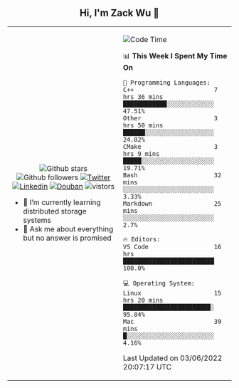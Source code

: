 <h2 align="center"> Hi, I'm Zack Wu 👋 </h2>

<table>
    <tr>
        <td valign="center" width="50%">
            <p align="center">
              <img src="https://img.shields.io/github/stars/izackwu?style=social" alt="Github stars" />
              <img src="https://img.shields.io/github/followers/izackwu?style=social" alt="Github followers" />
              <a href="https://twitter.com/_zackwu"><img src="https://img.shields.io/badge/@__zackwu-1DA1F2?style=flat&logo=Twitter&logoColor=white" alt="Twitter"/></a>
              <a href="https://www.linkedin.com/in/izackwu/?locale=en_US"><img src="https://img.shields.io/badge/@izackwu-0073b1?style=flat&logo=LinkedIn&logoColor=white" alt="Linkedin" /></a>
              <a href="https://www.douban.com/people/keith1"><img src="https://img.shields.io/badge/@keith1-007722?style=flat&logo=Douban&logoColor=white" alt="Douban" /></a>
              <img src="https://visitor-badge.glitch.me/badge?page_id=keithnull" alt="vistors" />
            </p>
            <ul>
                <li>🌱 I’m currently learning distributed storage systems</li>
                <li>💬 Ask me about everything but no answer is promised</li>
            </ul>
        </td>
       <td valign="top" width="50%">
    
<!--START_SECTION:waka-->
![Code Time](http://img.shields.io/badge/Code%20Time-0%20secs-blue)

📊 **This Week I Spent My Time On** 

```text
💬 Programming Languages: 
C++                      7 hrs 36 mins       ████████████░░░░░░░░░░░░░   47.51% 
Other                    3 hrs 50 mins       ██████░░░░░░░░░░░░░░░░░░░   24.02% 
CMake                    3 hrs 9 mins        █████░░░░░░░░░░░░░░░░░░░░   19.71% 
Bash                     32 mins             ░░░░░░░░░░░░░░░░░░░░░░░░░   3.33% 
Markdown                 25 mins             ░░░░░░░░░░░░░░░░░░░░░░░░░   2.7%

🔥 Editors: 
VS Code                  16 hrs              █████████████████████████   100.0%

💻 Operating System: 
Linux                    15 hrs 20 mins      ████████████████████████░   95.84% 
Mac                      39 mins             █░░░░░░░░░░░░░░░░░░░░░░░░   4.16%

```


 Last Updated on 03/06/2022 20:07:17 UTC
<!--END_SECTION:waka-->
</td></tr>
</table>


